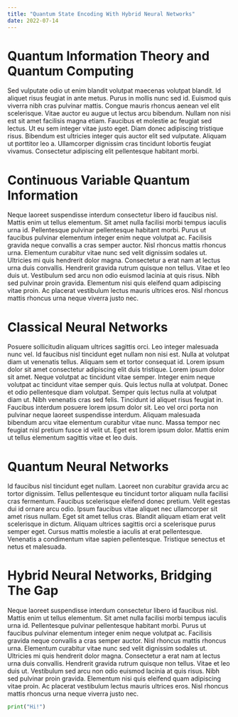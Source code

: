 ```yaml
---
title: "Quantum State Encoding With Hybrid Neural Networks"
date: 2022-07-14
---
```

# Quantum Information Theory and Quantum Computing
Sed vulputate odio ut enim blandit volutpat maecenas volutpat blandit. Id aliquet risus feugiat in ante metus. Purus in mollis nunc sed id. Euismod quis viverra nibh cras pulvinar mattis. Congue mauris rhoncus aenean vel elit scelerisque. Vitae auctor eu augue ut lectus arcu bibendum. Nullam non nisi est sit amet facilisis magna etiam. Faucibus et molestie ac feugiat sed lectus. Ut eu sem integer vitae justo eget. Diam donec adipiscing tristique risus. Bibendum est ultricies integer quis auctor elit sed vulputate. Aliquam ut porttitor leo a. Ullamcorper dignissim cras tincidunt lobortis feugiat vivamus. Consectetur adipiscing elit pellentesque habitant morbi.

# Continuous Variable Quantum Information
Neque laoreet suspendisse interdum consectetur libero id faucibus nisl. Mattis enim ut tellus elementum. Sit amet nulla facilisi morbi tempus iaculis urna id. Pellentesque pulvinar pellentesque habitant morbi. Purus ut faucibus pulvinar elementum integer enim neque volutpat ac. Facilisis gravida neque convallis a cras semper auctor. Nisl rhoncus mattis rhoncus urna. Elementum curabitur vitae nunc sed velit dignissim sodales ut. Ultricies mi quis hendrerit dolor magna. Consectetur a erat nam at lectus urna duis convallis. Hendrerit gravida rutrum quisque non tellus. Vitae et leo duis ut. Vestibulum sed arcu non odio euismod lacinia at quis risus. Nibh sed pulvinar proin gravida. Elementum nisi quis eleifend quam adipiscing vitae proin. Ac placerat vestibulum lectus mauris ultrices eros. Nisl rhoncus mattis rhoncus urna neque viverra justo nec.

# Classical Neural Networks

Posuere sollicitudin aliquam ultrices sagittis orci. Leo integer malesuada nunc vel. Id faucibus nisl tincidunt eget nullam non nisi est. Nulla at volutpat diam ut venenatis tellus. Aliquam sem et tortor consequat id. Lorem ipsum dolor sit amet consectetur adipiscing elit duis tristique. Lorem ipsum dolor sit amet. Neque volutpat ac tincidunt vitae semper. Integer enim neque volutpat ac tincidunt vitae semper quis. Quis lectus nulla at volutpat. Donec et odio pellentesque diam volutpat. Semper quis lectus nulla at volutpat diam ut. Nibh venenatis cras sed felis. Tincidunt id aliquet risus feugiat in. Faucibus interdum posuere lorem ipsum dolor sit. Leo vel orci porta non pulvinar neque laoreet suspendisse interdum. Aliquam malesuada bibendum arcu vitae elementum curabitur vitae nunc. Massa tempor nec feugiat nisl pretium fusce id velit ut. Eget est lorem ipsum dolor. Mattis enim ut tellus elementum sagittis vitae et leo duis.

# Quantum Neural Networks

Id faucibus nisl tincidunt eget nullam. Laoreet non curabitur gravida arcu ac tortor dignissim. Tellus pellentesque eu tincidunt tortor aliquam nulla facilisi cras fermentum. Faucibus scelerisque eleifend donec pretium. Velit egestas dui id ornare arcu odio. Ipsum faucibus vitae aliquet nec ullamcorper sit amet risus nullam. Eget sit amet tellus cras. Blandit aliquam etiam erat velit scelerisque in dictum. Aliquam ultrices sagittis orci a scelerisque purus semper eget. Cursus mattis molestie a iaculis at erat pellentesque. Venenatis a condimentum vitae sapien pellentesque. Tristique senectus et netus et malesuada.

# Hybrid Neural Networks, Bridging The Gap
Neque laoreet suspendisse interdum consectetur libero id faucibus nisl. Mattis enim ut tellus elementum. Sit amet nulla facilisi morbi tempus iaculis urna id. Pellentesque pulvinar pellentesque habitant morbi. Purus ut faucibus pulvinar elementum integer enim neque volutpat ac. Facilisis gravida neque convallis a cras semper auctor. Nisl rhoncus mattis rhoncus urna. Elementum curabitur vitae nunc sed velit dignissim sodales ut. Ultricies mi quis hendrerit dolor magna. Consectetur a erat nam at lectus urna duis convallis. Hendrerit gravida rutrum quisque non tellus. Vitae et leo duis ut. Vestibulum sed arcu non odio euismod lacinia at quis risus. Nibh sed pulvinar proin gravida. Elementum nisi quis eleifend quam adipiscing vitae proin. Ac placerat vestibulum lectus mauris ultrices eros. Nisl rhoncus mattis rhoncus urna neque viverra justo nec.


```python
print("Hi!")
```
